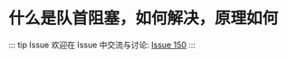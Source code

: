# 什么是队首阻塞，如何解决，原理如何



::: tip Issue 
 欢迎在 Issue 中交流与讨论: [Issue 150](https://github.com/shfshanyue/Daily-Question/issues/150) 
:::



